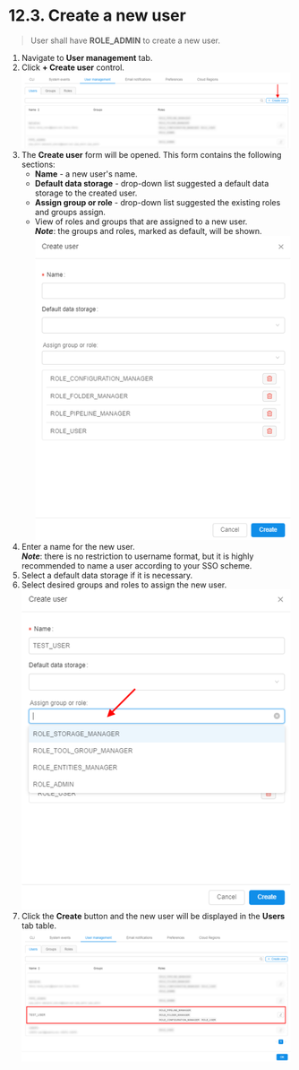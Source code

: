 # 12.3. Create a new user

> User shall have **ROLE\_ADMIN** to create a new user.

1. Navigate to **User management** tab.
2. Click **+ Create user** control.  
    ![CP_CreateNewUser](attachments/CreateNewUser_1.png)
3. The **Create user** form will be opened. This form contains the following sections:
    - **Name** - a new user's name.
    - **Default data storage** - drop-down list suggested a default data storage to the created user.
    - **Assign group or role** - drop-down list suggested the existing roles and groups assign.
    - View of roles and groups that are assigned to a new user.  
        **_Note_**: the groups and roles, marked as default, will be shown.  
        ![CP_CreateNewUser](attachments/CreateNewUser_2.png)
4. Enter a name for the new user.  
    **_Note_**: there is no restriction to username format, but it is highly recommended to name a user according to your SSO scheme.
5. Select a default data storage if it is necessary.
6. Select desired groups and roles to assign the new user.  
    ![CP_CreateNewUser](attachments/CreateNewUser_3.png)
7. Click the **Create** button and the new user will be displayed in the **Users** tab table.  
    ![CP_CreateNewUser](attachments/CreateNewUser_4.png)
